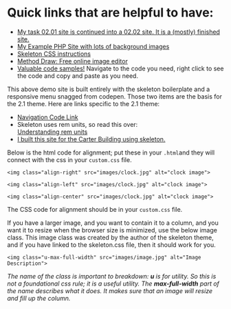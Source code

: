 # Quick links that are helpful to have:

<ul>
	<li><a href="http://studentdemo-lblakej.cloudapps.unc.edu/" target="_blank">My task 02.01 site is continued into a  02.02 site. It is a (mostly) finished site.</a></li>
	<li><a href="http://php-site-lblakej.cloudapps.unc.edu/" target="_blank">My Example PHP Site with lots of background images</a></li>
<!--	<li><a href="https://sc.unc.edu/lblakej/2017-fall-inls161-website" target="_blank">My Example Source Control Repository</a></li> -->
	<li><a href="http://getskeleton.com/" target="_blank">Skeleton CSS instructions</a></li>
	<li><a href="http://editor.method.ac/" target="_blank">Method Draw: Free online image editor</a></li>
	<li><a href="http://htmlandcssbook.com/code-samples/" target="_blank">Valuable code samples!</a> Navigate to the code you need, right click to see the code and copy and paste as you need.</li>
</ul>

<p>This above demo site is built entirely with the skeleton boilerplate and a responsive menu snagged from codepen. Those two items are the basis for the 2.1 theme. Here are links specific to the 2.1 theme:</p>

<ul>
	<li><a href="https://codepen.io/lisa_c/pen/akjiy">Navigation Code Link</a></li>
	<li>Skeleton uses rem units, so read this over:<br />
	<a href="https://www.sitepoint.com/understanding-and-using-rem-units-in-css/">Understanding rem units</a></li>
        <li><a href="http://thecarterbuilding.com/">I built this site for the Carter Building using skeleton.</a></li>
</ul>


<p>Below is the html code for alignment; put these in your <code>.html</code>and they will connect with the css in your <code>custom.css</code> file.</p>

<div>
<pre>
<code>&lt;img class="align-right" src="images/clock.jpg" alt="clock image"&gt;</code></pre>
</div>

<div>
<pre>
<code>&lt;img class="align-left" src="images/clock.jpg" alt="clock image"&gt;</code></pre>
</div>

<div>
<pre>
<code>&lt;img class="align-center" src="images/clock.jpg" alt="clock image"&gt;</code></pre>
</div>

<p>The CSS code for alignment should be in your <code>custom.css</code> file.</p>

<p>If you have a larger image, and you want to contain it to a column, and you want it to resize when the browser size is minimized, use the below image class. This image class was created by the author of the skeleton theme, and if you have linked to the skeleton.css file, then it should work for you.</p>

<div>
<pre>
<code>&lt;img class="u-max-full-width" src="images/image.jpg" alt="Image Description"&gt;</code></pre>
</div>

<p><i>The name of the class is important to breakdown: <b>u</b> is for utility. So this is not a foundational css rule; it is a useful utility. The <b>max-full-width</b> part of the name describes what it does. It makes sure that an image will resize and fill up the column.</i></p>
